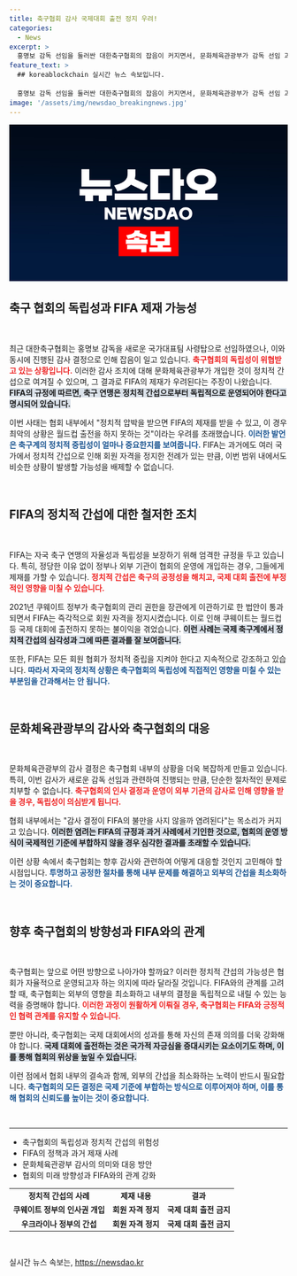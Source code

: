 ```yaml
---
title: 축구협회 감사 국제대회 출전 정지 우려!
categories:
  - News
excerpt: >
  홍명보 감독 선임을 둘러싼 대한축구협회의 잡음이 커지면서, 문화체육관광부가 감독 선임 과정 감사를 결정했습니다. 정치적 압박이 FIFA 제재로 이어질 가능성이 제기되고 있는 가운데, 축구계의 향후 동향에 귀추가 주목됩니다.
feature_text: >
  ## koreablockchain 실시간 뉴스 속보입니다.

  홍명보 감독 선임을 둘러싼 대한축구협회의 잡음이 커지면서, 문화체육관광부가 감독 선임 과정 감사를 결정했습니다. 정치적 압박이 FIFA 제재로 이어질 가능성이 제기되고 있는 가운데, 축구계의 향후 동향에 귀추가 주목됩니다.
image: '/assets/img/newsdao_breakingnews.jpg'
---
```


<p><img src="/assets/img/newsdao_breakingnews.jpg" alt="koreablockchain 속보" /></p>

<h2 data-ke-size="size26">축구 협회의 독립성과 FIFA 제재 가능성</h2>

<p data-ke-size="size16">&nbsp;</p>

<p>최근 대한축구협회는 홍명보 감독을 새로운 국가대표팀 사령탑으로 선임하였으나, 이와 동시에 진행된 감사 결정으로 인해 잡음이 일고 있습니다. <b><span style="color: #ee2323;">축구협회의 독립성이 위협받고 있는 상황입니다.</span></b> 이러한 감사 조치에 대해 문화체육관광부가 개입한 것이 정치적 간섭으로 여겨질 수 있으며, 그 결과로 FIFA의 제재가 우려된다는 주장이 나왔습니다. <b><span style="background-color: #21538527;">FIFA의 규정에 따르면, 축구 연맹은 정치적 간섭으로부터 독립적으로 운영되어야 한다고 명시되어 있습니다.</span></b> </p>

<p>이번 사태는 협회 내부에서 "정치적 압박을 받으면 FIFA의 제재를 받을 수 있고, 이 경우 최악의 상황은 월드컵 출전을 하지 못하는 것"이라는 우려를 초래했습니다. <b><span style="color: #1a5490;">이러한 발언은 축구계의 정치적 중립성이 얼마나 중요한지를 보여줍니다.</span></b> FIFA는 과거에도 여러 국가에서 정치적 간섭으로 인해 회원 자격을 정지한 전례가 있는 만큼, 이번 범위 내에서도 비슷한 상황이 발생할 가능성을 배제할 수 없습니다. </p>

<p data-ke-size="size16">&nbsp;</p>

<h2 data-ke-size="size26">FIFA의 정치적 간섭에 대한 철저한 조치</h2>

<p data-ke-size="size16">&nbsp;</p>

<p>FIFA는 자국 축구 연맹의 자율성과 독립성을 보장하기 위해 엄격한 규정을 두고 있습니다. 특히, 정당한 이유 없이 정부나 외부 기관이 협회의 운영에 개입하는 경우, 그들에게 제재를 가할 수 있습니다. <b><span style="color: #ee2323;">정치적 간섭은 축구의 공정성을 해치고, 국제 대회 출전에 부정적인 영향을 미칠 수 있습니다.</span></b> </p>

<p>2021년 쿠웨이트 정부가 축구협회의 관리 권한을 장관에게 이관하기로 한 법안이 통과되면서 FIFA는 즉각적으로 회원 자격을 정지시켰습니다. 이로 인해 쿠웨이트는 월드컵 등 국제 대회에 출전하지 못하는 불이익을 겪었습니다. <b><span style="background-color: #21538527;">이런 사례는 국제 축구계에서 정치적 간섭의 심각성과 그에 따른 결과를 잘 보여줍니다.</span></b></p>

<p>또한, FIFA는 모든 회원 협회가 정치적 중립을 지켜야 한다고 지속적으로 강조하고 있습니다. <b><span style="color: #1a5490;">따라서 자국의 정치적 상황은 축구협회의 독립성에 직접적인 영향을 미칠 수 있는 부분임을 간과해서는 안 됩니다.</span></b></p>

<p data-ke-size="size16">&nbsp;</p>

<h2 data-ke-size="size26">문화체육관광부의 감사와 축구협회의 대응</h2>

<p data-ke-size="size16">&nbsp;</p>

<p>문화체육관광부의 감사 결정은 축구협회 내부의 상황을 더욱 복잡하게 만들고 있습니다. 특히, 이번 감사가 새로운 감독 선임과 관련하여 진행되는 만큼, 단순한 절차적인 문제로 치부할 수 없습니다. <b><span style="color: #ee2323;">축구협회의 인사 결정과 운영이 외부 기관의 감사로 인해 영향을 받을 경우, 독립성이 의심받게 됩니다.</span></b> </p>

<p>협회 내부에서는 "감사 결정이 FIFA의 불만을 사지 않을까 염려된다"는 목소리가 커지고 있습니다. <b><span style="background-color: #21538527;">이러한 염려는 FIFA의 규정과 과거 사례에서 기인한 것으로, 협회의 운영 방식이 국제적인 기준에 부합하지 않을 경우 심각한 결과를 초래할 수 있습니다.</span></b> </p>

<p>이런 상황 속에서 축구협회는 향후 감사와 관련하여 어떻게 대응할 것인지 고민해야 할 시점입니다. <b><span style="color: #1a5490;">투명하고 공정한 절차를 통해 내부 문제를 해결하고 외부의 간섭을 최소화하는 것이 중요합니다.</span></b></p>

<p data-ke-size="size16">&nbsp;</p>

<h2 data-ke-size="size26">향후 축구협회의 방향성과 FIFA와의 관계</h2>

<p data-ke-size="size16">&nbsp;</p>

<p>축구협회는 앞으로 어떤 방향으로 나아가야 할까요? 이러한 정치적 간섭의 가능성은 협회가 자율적으로 운영되고자 하는 의지에 따라 달라질 것입니다. FIFA와의 관계를 고려할 때, 축구협회는 외부의 영향을 최소화하고 내부의 결정을 독립적으로 내릴 수 있는 능력을 증명해야 합니다. <b><span style="color: #ee2323;">이러한 과정이 원활하게 이뤄질 경우, 축구협회는 FIFA와 긍정적인 협력 관계를 유지할 수 있습니다.</span></b></p>

<p>뿐만 아니라, 축구협회는 국제 대회에서의 성과를 통해 자신의 존재 의의를 더욱 강화해야 합니다. <b><span style="background-color: #21538527;">국제 대회에 출전하는 것은 국가적 자긍심을 증대시키는 요소이기도 하며, 이를 통해 협회의 위상을 높일 수 있습니다.</span></b> </p>

<p>이런 점에서 협회 내부의 결속과 함께, 외부의 간섭을 최소화하는 노력이 반드시 필요합니다. <b><span style="color: #1a5490;">축구협회의 모든 결정은 국제 기준에 부합하는 방식으로 이루어져야 하며, 이를 통해 협회의 신뢰도를 높이는 것이 중요합니다.</span></b></p>

<p data-ke-size="size16">&nbsp;</p>

<hr>

<ul>
<li>축구협회의 독립성과 정치적 간섭의 위험성</li>
<li>FIFA의 정책과 과거 제재 사례</li>
<li>문화체육관광부 감사의 의미와 대응 방안</li>
<li>협회의 미래 방향성과 FIFA와의 관계 강화</li>
</ul>

<table style="width:100%">
<tr>
<td style="text-align: center; height: 17px;"><b>정치적 간섭의 사례</b></td>
<td style="text-align: center; height: 17px;"><b>제재 내용</b></td>
<td style="text-align: center; height: 17px;"><b>결과</b></td>
</tr>
<tr>
<td style="text-align: center; height: 17px;"><b>쿠웨이트 정부의 인사권 개입</b></td>
<td style="text-align: center; height: 17px;"><b>회원 자격 정지</b></td>
<td style="text-align: center; height: 17px;"><b>국제 대회 출전 금지</b></td>
</tr>
<tr>
<td style="text-align: center; height: 17px;"><b>우크라이나 정부의 간섭</b></td>
<td style="text-align: center; height: 17px;"><b>회원 자격 정지</b></td>
<td style="text-align: center; height: 17px;"><b>국제 대회 출전 금지</b></td>
</tr>
</table>

<p data-ke-size="size16">&nbsp;</p>
실시간 뉴스 속보는, <a href="https://newsdao.kr" rel="dofollow">https://newsdao.kr</a>


